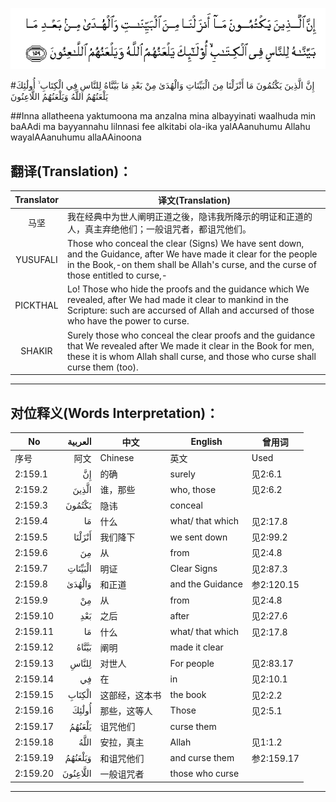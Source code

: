 ![002:159](images/002_159.gif)

#إِنَّ الَّذِينَ يَكْتُمُونَ مَا أَنْزَلْنَا مِنَ الْبَيِّنَاتِ وَالْهُدَىٰ مِنْ بَعْدِ مَا بَيَّنَّاهُ لِلنَّاسِ فِي الْكِتَابِ ۙ أُولَٰئِكَ يَلْعَنُهُمُ اللَّهُ وَيَلْعَنُهُمُ اللَّاعِنُونَ 

##Inna allatheena yaktumoona ma anzalna mina albayyinati waalhuda min baAAdi ma bayyannahu lilnnasi fee alkitabi ola-ika yalAAanuhumu Allahu wayalAAanuhumu allaAAinoona 

## 翻译(Translation)：

| Translator | 译文(Translation)                                            |
| :--------: | ------------------------------------------------------------ |
|    马坚    | 我在经典中为世人阐明正道之後，隐讳我所降示的明证和正道的人，真主弃绝他们；一般诅咒者，都诅咒他们。 |
|  YUSUFALI  | Those who conceal the clear (Signs) We have sent down, and the Guidance, after We have made it clear for the people in the Book,-on them shall be Allah's curse, and the curse of those entitled to curse,- |
|  PICKTHAL  | Lo! Those who hide the proofs and the guidance which We revealed, after We had made it clear to mankind in the Scripture: such are accursed of Allah and accursed of those who have the power to curse. |
|   SHAKIR   | Surely those who conceal the clear proofs and the guidance that We revealed after We made it clear in the Book for men, these it is whom Allah shall curse, and those who curse shall curse them (too). |

---

## 对位释义(Words Interpretation)：

| No       |  العربية | 中文           | English          | 曾用词     |
| -------- | -------: | -------------- | ---------------- | ---------- |
| 序号     |     阿文 | Chinese        | 英文             | Used       |
| 2:159.1  |       إِنَّ | 的确           | surely           | 见2:6.1    |
| 2:159.2  |    الَّذِينَ | 谁，那些       | who, those       | 见2:6.2    |
| 2:159.3  |   يَكْتُمُونَ | 隐讳           | conceal          |            |
| 2:159.4  |       مَا | 什么           | what/ that which | 见2:17.8   |
| 2:159.5  |   أَنْزَلْنَا | 我们降下       | we sent down     | 见2:99.2   |
| 2:159.6  |       مِنَ | 从             | from             | 见2:4.8    |
| 2:159.7  |  الْبَيِّنَاتِ | 明证           | Clear Signs      | 见2:87.3   |
| 2:159.8  |   وَالْهُدَىٰ | 和正道         | and the Guidance | 参2:120.15 |
| 2:159.9  |       مِنْ | 从             | from             | 见2:4.8    |
| 2:159.10 |      بَعْدِ | 之后           | after            | 见2:27.6   |
| 2:159.11 |       مَا | 什么           | what/ that which | 见2:17.8   |
| 2:159.12 |    بَيَّنَّاهُ | 阐明           | made it clear    |            |
| 2:159.13 |    لِلنَّاسِ | 对世人         | For people       | 见2:83.17  |
| 2:159.14 |       فِي | 在             | in               | 见2:10.1   |
| 2:159.15 |   الْكِتَابِ | 这部经，这本书 | the book         | 见2:2.2    |
| 2:159.16 |    أُولَٰئِكَ | 那些，这等人   | Those            | 见2:5.1    |
| 2:159.17 |   يَلْعَنُهُمُ | 诅咒他们       | curse them       |            |
| 2:159.18 |     اللَّهُ | 安拉，真主     | Allah            | 见1:1.2    |
| 2:159.19 |  وَيَلْعَنُهُمُ | 和诅咒他们     | and curse them   | 参2:159.17 |
| 2:159.20 | اللَّاعِنُونَ | 一般诅咒者     | those who curse  |            |

---
